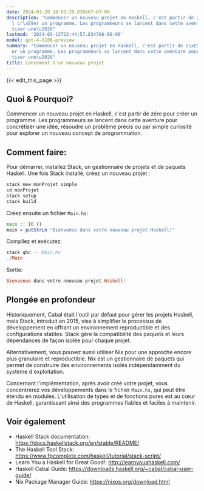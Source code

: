 ```yaml
---
date: 2024-01-20 18:03:29.838667-07:00
description: "Commencer un nouveau projet en Haskell, c'est partir de z\xE9ro pour\
  \ cr\xE9er un programme. Les programmeurs se lancent dans cette aventure pour concr\xE9\
  tiser une\u2026"
lastmod: '2024-03-13T22:44:57.834708-06:00'
model: gpt-4-1106-preview
summary: "Commencer un nouveau projet en Haskell, c'est partir de z\xE9ro pour cr\xE9\
  er un programme. Les programmeurs se lancent dans cette aventure pour concr\xE9\
  tiser une\u2026"
title: Lancement d'un nouveau projet
---
```


{{< edit_this_page >}}

## Quoi & Pourquoi?
Commencer un nouveau projet en Haskell, c'est partir de zéro pour créer un programme. Les programmeurs se lancent dans cette aventure pour concrétiser une idée, résoudre un problème précis ou par simple curiosité pour explorer un nouveau concept de programmation.

## Comment faire:
Pour démarrer, installez Stack, un gestionnaire de projets et de paquets Haskell. Une fois Stack installé, créez un nouveau projet : 

```Haskell
stack new monProjet simple
cd monProjet
stack setup
stack build
```

Créez ensuite un fichier `Main.hs`:

```Haskell
main :: IO ()
main = putStrLn "Bienvenue dans votre nouveau projet Haskell!"
```

Compilez et exécutez:

```Haskell
stack ghc -- Main.hs
./Main
```

Sortie:

```Haskell
Bienvenue dans votre nouveau projet Haskell!
```

## Plongée en profondeur
Historiquement, Cabal était l'outil par défaut pour gérer les projets Haskell, mais Stack, introduit en 2015, vise à simplifier le processus de développement en offrant un environnement reproductible et des configurations stables. Stack gère la compatibilité des paquets et leurs dépendances de façon isolée pour chaque projet.

Alternativement, vous pouvez aussi utiliser Nix pour une approche encore plus granulaire et reproductible. Nix est un gestionnaire de paquets qui permet de construire des environnements isolés indépendamment du système d'exploitation.

Concernant l'implémentation, après avoir créé votre projet, vous concentrerez vos développements dans le fichier `Main.hs`, qui peut être étendu en modules. L'utilisation de types et de fonctions pures est au cœur de Haskell, garantissant ainsi des programmes fiables et faciles à maintenir.

## Voir également
- Haskell Stack documentation: https://docs.haskellstack.org/en/stable/README/
- The Haskell Tool Stack: https://www.fpcomplete.com/haskell/tutorial/stack-script/
- Learn You a Haskell for Great Good!: http://learnyouahaskell.com/
- Haskell Cabal Guide: https://downloads.haskell.org/~cabal/cabal-user-guide/
- Nix Package Manager Guide: https://nixos.org/download.html

